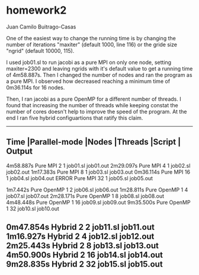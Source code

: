 # homework2
Juan Camilo Buitrago-Casas

One of the easiest way to change the running time is by changing the number of iterations "maxiter" (default 1000, line 116) or the gride size "ngrid" (default 10000, 115).

I used job01.sl to run jacobi as a pure MPI on only one node, setting maxiter=2300 and leaving ngrids with it's default value to get a running time of 4m58.887s. Then I changed the number of nodes and ran the program as a pure MPI. I observed how decreased reaching a minimum time of 0m36.114s for 16 nodes. 

Then, I ran jacobi as a pure OpenMP for a different number of threads. I found that increasing the number of threads while keeping constat the number of cores doesn't help to improve the speed of the program. At the end I ran five hybrid configuartions that ratify this claim.


----------------------------------------------------------------------------------------
Time		|Parallel-mode	|Nodes	|Threads	|Script	     |	Output 	
----------------------------------------------------------------------------------------
4m58.887s	 Pure MPI	 2	 1		 job01.sl	job01.out
2m29.097s	 Pure MPI	 4	 1		 job02.sl	job02.out
1m17.383s	 Pure MPI	 8	 1		 job03.sl	job03.out
0m36.114s	 Pure MPI	 16	 1		 job04.sl	job04.out
ERROR		 Pure MPI	 32	 1		 job05.sl	job05.out

1m7.442s	 Pure OpenMP	 1	 2		 job06.sl	job06.out
1m28.811s	 Pure OpenMP	 1	 4		 job07.sl	job07.out
2m28.171s	 Pure OpenMP	 1	 8		 job08.sl	job08.out
4m48.448s	 Pure OpenMP	 1	 16		 job09.sl	job09.out
9m35.500s	 Pure OpenMP	 1	 32		 job10.sl	job10.out

0m47.854s	 Hybrid		 2	 2		 job11.sl	job11.out
1m16.927s	 Hybrid		 2	 4		 job12.sl	job12.out
2m25.443s	 Hybrid		 2	 8		 job13.sl	job13.out
4m50.900s	 Hybrid		 2	 16		 job14.sl	job14.out
9m28.835s	 Hybrid		 2	 32		 job15.sl	job15.out
-----------------------------------------------------------------------------------------













